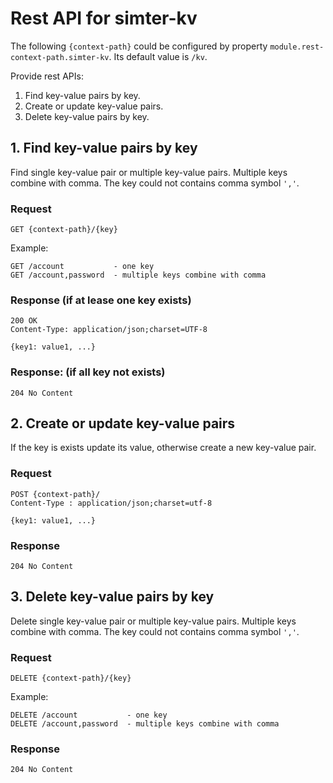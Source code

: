 # Rest API for simter-kv

The following `{context-path}` could be configured by property `module.rest-context-path.simter-kv`. Its default value is `/kv`.

Provide rest APIs:

1. Find key-value pairs by key.
2. Create or update key-value pairs.
3. Delete key-value pairs by key.

## 1. Find key-value pairs by key

Find single key-value pair or multiple key-value pairs. Multiple keys combine with comma. The key could not contains comma symbol `','`.

### Request

```
GET {context-path}/{key}
```

Example: 

```
GET /account           - one key
GET /account,password  - multiple keys combine with comma
```

### Response (if at lease one key exists)

```
200 OK
Content-Type: application/json;charset=UTF-8

{key1: value1, ...}
```

### Response: (if all key not exists)

```
204 No Content
```

## 2. Create or update key-value pairs

If the key is exists update its value, otherwise create a new key-value pair.

### Request

```
POST {context-path}/
Content-Type : application/json;charset=utf-8

{key1: value1, ...}
```

### Response

```
204 No Content
```

## 3. Delete key-value pairs by key

Delete single key-value pair or multiple key-value pairs. Multiple keys combine with comma. The key could not contains comma symbol `','`.

### Request

```
DELETE {context-path}/{key}
```

Example: 

```
DELETE /account           - one key
DELETE /account,password  - multiple keys combine with comma
```

### Response

```
204 No Content
```